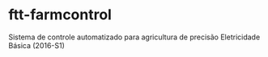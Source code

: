 # ftt-farmcontrol
Sistema de controle automatizado para agricultura de precisão
Eletricidade Básica (2016-S1)
